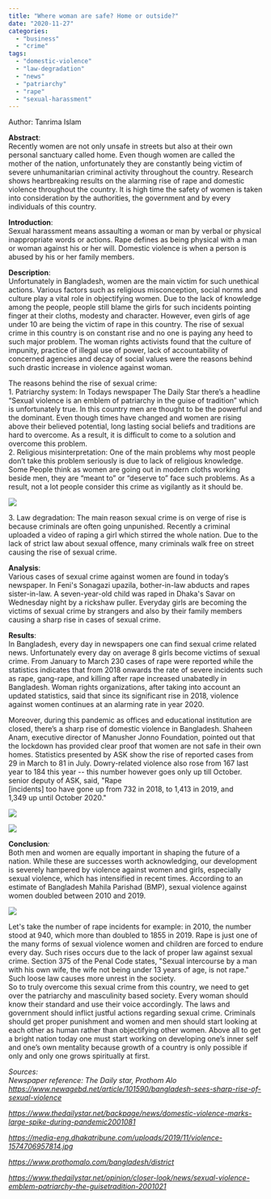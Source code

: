 ```yaml
---
title: "Where woman are safe? Home or outside?"
date: "2020-11-27"
categories: 
  - "business"
  - "crime"
tags: 
  - "domestic-violence"
  - "law-degradation"
  - "news"
  - "patriarchy"
  - "rape"
  - "sexual-harassment"
---
```


Author: Tanrima Islam  
  
**Abstract**:  
Recently women are not only unsafe in streets but also at their own personal sanctuary called home. Even though women are called the  
mother of the nation, unfortunately they are constantly being victim of severe unhumanitarian criminal activity throughout the country. Research shows heartbreaking results on the alarming rise of rape and domestic violence throughout the country. It is high time the safety of women is taken into consideration by the authorities, the government and by every individuals of this country.

  
**Introduction**:  
Sexual harassment means assaulting a woman or man by verbal or physical inappropriate words or actions. Rape defines as being physical with a man or woman against his or her will. Domestic violence is when a person is abused by his or her family members.  
  
**Description**:  
Unfortunately in Bangladesh, women are the main victim for such unethical actions. Various factors such as religious misconception, social norms and culture play a vital role in objectifying women. Due to the lack of knowledge among the people, people still blame the girls for such incidents pointing finger at their cloths, modesty and character. However, even girls of age under 10 are being the victim of rape in this country. The rise of sexual crime in this country is on constant rise and no one is paying any heed to such major problem. The woman rights activists found that the culture of impunity, practice of illegal use of power, lack of accountability of concerned agencies and decay of social values were the reasons behind such drastic increase in violence against woman.  
  
The reasons behind the rise of sexual crime:  
1\. Patriarchy system: In Todays newspaper The Daily Star there’s a headline “Sexual violence is an emblem of patriarchy in the guise of tradition” which is unfortunately true. In this country men are thought to be the powerful and the dominant. Even though times have changed and women are rising above their believed potential, long lasting social beliefs and traditions are hard to overcome. As a result, it is difficult to come to a solution and overcome this problem.  
2\. Religious misinterpretation: One of the main problems why most people don’t take this problem seriously is due to lack of religious knowledge. Some People think as women are going out in modern cloths working beside men, they are “meant to” or “deserve to” face such problems. As a result, not a lot people consider this crime as vigilantly as it should be.

![](images/Screenshot_2020_1127_053421-1024x603.png)

3\. Law degradation: The main reason sexual crime is on verge of rise is because criminals are often going unpunished. Recently a criminal uploaded a video of raping a girl which stirred the whole nation. Due to the lack of strict law about sexual offence, many criminals walk free on street causing the rise of sexual crime.  
  
  
**Analysis**:  
Various cases of sexual crime against women are found in today’s newspaper. In Feni's Sonagazi upazila, bother-in-law abducts and rapes sister-in-law. A seven-year-old child was raped in Dhaka's Savar on Wednesday night by a rickshaw puller. Everyday girls are becoming the victims of sexual crime by strangers and also by their family members causing a sharp rise in cases of sexual crime.  
  
**Results**:  
In Bangladesh, every day in newspapers one can find sexual crime related news. Unfortunately every day on average 8 girls become victims of sexual crime. From January to March 230 cases of rape were reported while the statistics indicates that from 2018 onwards the rate of severe incidents such as rape, gang-rape, and killing after rape increased unabatedly in Bangladesh. Woman rights organizations, after taking into account an updated statistics, said that since its significant rise in 2018, violence against women continues at an alarming rate in year 2020.

Moreover, during this pandemic as offices and educational institution are closed, there’s a sharp rise of domestic violence in Bangladesh. Shaheen Anam, executive director of Manusher Jonno Foundation, pointed out that the lockdown has provided clear proof that women are not safe in their own homes. Statistics presented by ASK show the rise of reported cases from 29 in March to 81 in July. Dowry-related violence also rose from 167 last year to 184 this year -- this number however goes only up till October. senior deputy of ASK, said, "Rape  
\[incidents\] too have gone up from 732 in 2018, to 1,413 in 2019, and  
1,349 up until October 2020."

![](images/Screenshot_2020_1127_211850-1024x752.png)

![](images/violence-1574706957814.jpg)

**Conclusion**_:_  
Both men and women are equally important in shaping the future of a  
nation. While these are successes worth acknowledging, our development is severely hampered by violence against women and girls, especially sexual violence, which has intensified in recent times. According to an estimate of Bangladesh Mahila Parishad (BMP), sexual violence against women doubled between 2010 and 2019.

![](images/Screenshot_2020_1127_211921-1024x997.png)

Let's take the number of rape incidents for example: in 2010, the number stood at 940, which more than doubled to 1855 in 2019. Rape is just one of the many forms of sexual violence women and children are forced to endure every day. Such rises occurs due to the lack of proper law against sexual crime. Section 375 of the Penal Code states, "Sexual intercourse by a man with his own wife, the wife not being under 13 years of age, is not rape." Such loose law causes more unrest in the society.  
So to truly overcome this sexual crime from this country, we need to get over the patriarchy and masculinity based society. Every woman should know their standard and use their voice accordingly. The laws and government should inflict justful actions regarding sexual crime. Criminals should get proper punishment and women and men should start looking at each other as human rather than objectifying other women. Above all to get a bright nation today one must start working on developing one’s inner self and one’s own mentality because growth of a country is only possible if only and only one grows spiritually at first.  

_Sources:_  
_Newspaper reference: The Daily star, Prothom Alo https://www.newagebd.net/article/101590/bangladesh-sees-sharp-rise-of-sexual-violence_  
  
_https://www.thedailystar.net/backpage/news/domestic-violence-marks-large-spike-during-pandemic2001081_  
  
_https://media-eng.dhakatribune.com/uploads/2019/11/violence-1574706957814.jpg_  
  
_https://www.prothomalo.com/bangladesh/district_  
  
_https://www.thedailystar.net/opinion/closer-look/news/sexual-violence-emblem-patriarchy-the-guisetradition-2001021_
